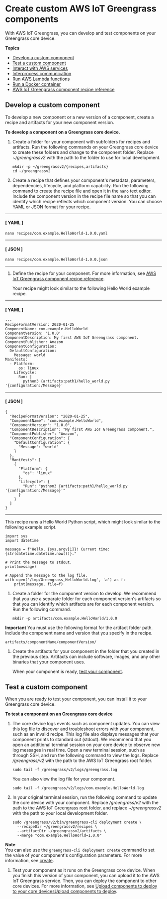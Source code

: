 # Create custom AWS IoT Greengrass components<a name="create-components"></a>

With AWS IoT Greengrass, you can develop and test components on your Greengrass core device\.

**Topics**
+ [Develop a custom component](#develop-component)
+ [Test a custom component](#test-component)
+ [Interact with AWS services](interact-with-aws-services.md)
+ [Interprocess communication](interprocess-communication.md)
+ [Run AWS Lambda functions](run-lambda-functions.md)
+ [Run a Docker container](run-docker-container.md)
+ [AWS IoT Greengrass component recipe reference](component-recipe-reference.md)

## Develop a custom component<a name="develop-component"></a>

To develop a new component or a new version of a component, create a recipe and artifacts for your new component version\.

**To develop a component on a Greengrass core device\.**

1. Create a folder for your component with subfolders for recipes and artifacts\. Run the following commands on your Greengrass core device to create these folders and change to the component folder\. Replace *\~/greengrassv2* with the path to the folder to use for local development\.

   ```
   mkdir -p ~/greengrassv2/{recipes,artifacts}
   cd ~/greengrassv2
   ```

1. Create a recipe that defines your component's metadata, parameters, dependencies, lifecycle, and platform capability\. Run the following command to create the recipe file and open it in the `nano` text editor\. Include the component version in the recipe file name so that you can identify which recipe reflects which component version\. You can choose YAML or JSON format for your recipe\.

------
#### [ YAML ]

   ```
   nano recipes/com.example.HelloWorld-1.0.0.yaml
   ```

------
#### [ JSON ]

   ```
   nano recipes/com.example.HelloWorld-1.0.0.json
   ```

------

1. Define the recipe for your component\. For more information, see [AWS IoT Greengrass component recipe reference](component-recipe-reference.md)\.

   Your recipe might look similar to the following Hello World example recipe\.

------
#### [ YAML ]

   ```
   ---
   RecipeFormatVersion: 2020-01-25
   ComponentName: com.example.HelloWorld
   ComponentVersion: '1.0.0'
   ComponentDescription: My first AWS IoT Greengrass component.
   ComponentPublisher: Amazon
   ComponentConfiguration:
     DefaultConfiguration:
       Message: world
   Manifests:
     - Platform:
         os: linux
       Lifecycle:
         Run: |
           python3 {artifacts:path}/hello_world.py '{configuration:/Message}'
   ```

------
#### [ JSON ]

   ```
   {
     "RecipeFormatVersion": "2020-01-25",
     "ComponentName": "com.example.HelloWorld",
     "ComponentVersion": "1.0.0",
     "ComponentDescription": "My first AWS IoT Greengrass component.",
     "ComponentPublisher": "Amazon",
     "ComponentConfiguration": {
       "DefaultConfiguration": {
         "Message": "world"
       }
     },
     "Manifests": [
       {
         "Platform": {
           "os": "linux"
         },
         "Lifecycle": {
           "Run": "python3 {artifacts:path}/hello_world.py '{configuration:/Message}'"
         }
       }
     ]
   }
   ```

------

   This recipe runs a Hello World Python script, which might look similar to the following example script\.

   ```
   import sys
   import datetime
   
   message = f"Hello, {sys.argv[1]}! Current time: {str(datetime.datetime.now())}."
   
   # Print the message to stdout.
   print(message)
   
   # Append the message to the log file.
   with open('/tmp/Greengrass_HelloWorld.log', 'a') as f:
       print(message, file=f)
   ```

1. Create a folder for the component version to develop\. We recommend that you use a separate folder for each component version's artifacts so that you can identify which artifacts are for each component version\. Run the following command\.

   ```
   mkdir -p artifacts/com.example.HelloWorld/1.0.0
   ```
**Important**  <a name="local-artifact-folder-name-requirements"></a>
You must use the following format for the artifact folder path\. Include the component name and version that you specify in the recipe\.  

   ```
   artifacts/componentName/componentVersion/
   ```

1. Create the artifacts for your component in the folder that you created in the previous step\. Artifacts can include software, images, and any other binaries that your component uses\.

   When your component is ready, [test your component](#test-component)\.

## Test a custom component<a name="test-component"></a>

When you are ready to test your component, you can install it to your Greengrass core device\.

**To test a component on an Greengrass core device**

1. The core device logs events such as component updates\. You can view this log file to discover and troubleshoot errors with your component, such as an invalid recipe\. This log file also displays messages that your component prints to standard out \(stdout\)\. We recommend that you open an additional terminal session on your core device to observe new log messages in real time\. Open a new terminal session, such as through SSH, and run the following command to view the logs\. Replace */greengrass/v2* with the path to the AWS IoT Greengrass root folder\.

   ```
   sudo tail -f /greengrass/v2/logs/greengrass.log
   ```

   You can also view the log file for your component\.

   ```
   sudo tail -f /greengrass/v2/logs/com.example.HelloWorld.log
   ```

1. In your original terminal session, run the following command to update the core device with your component\. Replace */greengrass/v2* with the path to the AWS IoT Greengrass root folder, and replace *\~/greengrassv2* with the path to your local development folder\.

   ```
   sudo /greengrass/v2/bin/greengrass-cli deployment create \
     --recipeDir ~/greengrassv2/recipes \
     --artifactDir ~/greengrassv2/artifacts \
     --merge "com.example.HelloWorld=1.0.0"
   ```
**Note**  
You can also use the `greengrass-cli deployment create` command to set the value of your component's configuration parameters\. For more information, see [create](gg-cli-deployment.md#deployment-create)\.

1. Test your component as it runs on the Greengrass core device\. When you finish this version of your component, you can upload it to the AWS IoT Greengrass service\. Then, you can deploy the component to other core devices\. For more information, see [Upload components to deploy to your core devicesUpload components to deploy](upload-components.md)\.
